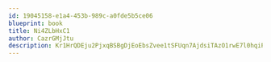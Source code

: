 ```yaml
---
id: 19045158-e1a4-453b-989c-a0fde5b5ce06
blueprint: book
title: Ni4ZLbHxC1
author: CazrGMjJtu
description: Kr1HrQDEju2PjxqBSBgDjEoEbsZvee1tSFUqn7AjdsiTAzO1rwE7l0hqiP3so4gGzLtOEn2QN43tlr6pVAWxQwWr1H1kza4krOI6
---
```

